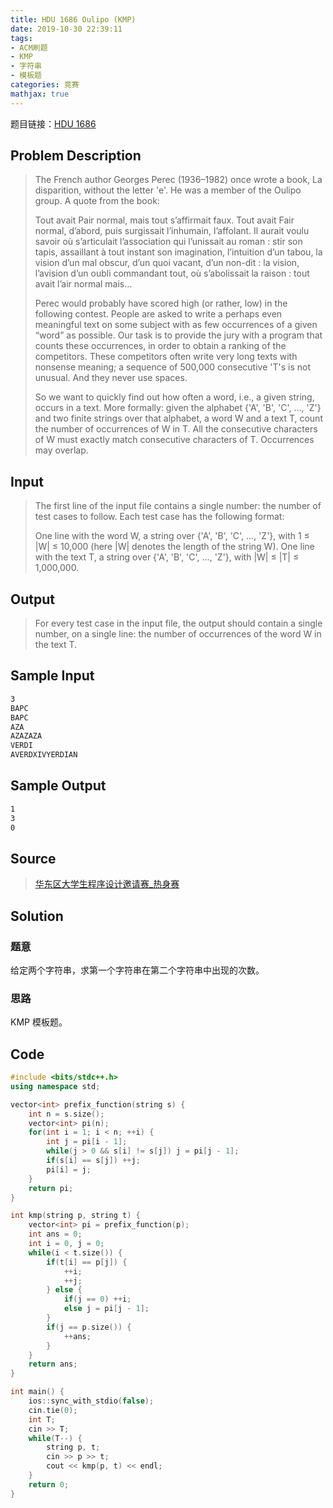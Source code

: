 ```yaml
---
title: HDU 1686 Oulipo (KMP)
date: 2019-10-30 22:39:11
tags:
- ACM刷题
- KMP
- 字符串
- 模板题
categories: 竞赛
mathjax: true
---
```


题目链接：[HDU 1686](http://acm.hdu.edu.cn/showproblem.php?pid=1686)

## Problem Description

> The French author Georges Perec (1936–1982) once wrote a book, La disparition, without the letter 'e'. He was a member of the Oulipo group. A quote from the book:
> 
> Tout avait Pair normal, mais tout s’affirmait faux. Tout avait Fair normal, d’abord, puis surgissait l’inhumain, l’affolant. Il aurait voulu savoir où s’articulait l’association qui l’unissait au roman : stir son tapis, assaillant à tout instant son imagination, l’intuition d’un tabou, la vision d’un mal obscur, d’un quoi vacant, d’un non-dit : la vision, l’avision d’un oubli commandant tout, où s’abolissait la raison : tout avait l’air normal mais…
> 
> Perec would probably have scored high (or rather, low) in the following contest. People are asked to write a perhaps even meaningful text on some subject with as few occurrences of a given “word” as possible. Our task is to provide the jury with a program that counts these occurrences, in order to obtain a ranking of the competitors. These competitors often write very long texts with nonsense meaning; a sequence of 500,000 consecutive 'T's is not unusual. And they never use spaces.
> 
> So we want to quickly find out how often a word, i.e., a given string, occurs in a text. More formally: given the alphabet {'A', 'B', 'C', …, 'Z'} and two finite strings over that alphabet, a word W and a text T, count the number of occurrences of W in T. All the consecutive characters of W must exactly match consecutive characters of T. Occurrences may overlap.



## Input

> The first line of the input file contains a single number: the number of test cases to follow. Each test case has the following format:
> 
> One line with the word W, a string over {'A', 'B', 'C', …, 'Z'}, with 1 ≤ |W| ≤ 10,000 (here |W| denotes the length of the string W).
One line with the text T, a string over {'A', 'B', 'C', …, 'Z'}, with |W| ≤ |T| ≤ 1,000,000.

## Output

> For every test case in the input file, the output should contain a single number, on a single line: the number of occurrences of the word W in the text T.


## Sample Input

```markdown
3
BAPC
BAPC
AZA
AZAZAZA
VERDI
AVERDXIVYERDIAN
```

## Sample Output

```markdown
1
3
0
```

## Source

> [华东区大学生程序设计邀请赛_热身赛](http://acm.hdu.edu.cn/search.php?field=problem&key=%BB%AA%B6%AB%C7%F8%B4%F3%D1%A7%C9%FA%B3%CC%D0%F2%C9%E8%BC%C6%D1%FB%C7%EB%C8%FC_%C8%C8%C9%ED%C8%FC&source=1&searchmode=source)

## Solution

### 题意

给定两个字符串，求第一个字符串在第二个字符串中出现的次数。

### 思路

KMP 模板题。

## Code

```cpp
#include <bits/stdc++.h>
using namespace std;

vector<int> prefix_function(string s) {
    int n = s.size();
    vector<int> pi(n);
    for(int i = 1; i < n; ++i) {
        int j = pi[i - 1];
        while(j > 0 && s[i] != s[j]) j = pi[j - 1];
        if(s[i] == s[j]) ++j;
        pi[i] = j;
    }
    return pi;
}

int kmp(string p, string t) {
    vector<int> pi = prefix_function(p);
    int ans = 0;
    int i = 0, j = 0;
    while(i < t.size()) {
        if(t[i] == p[j]) {
            ++i;
            ++j;
        } else {
            if(j == 0) ++i;
            else j = pi[j - 1];
        }
        if(j == p.size()) {
            ++ans;
        }
    }
    return ans;
}

int main() {
    ios::sync_with_stdio(false);
    cin.tie(0);
    int T;
    cin >> T;
    while(T--) {
        string p, t;
        cin >> p >> t;
        cout << kmp(p, t) << endl;
    }
    return 0;
}
```
